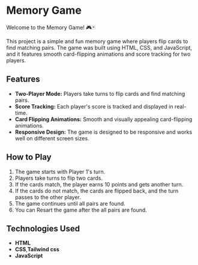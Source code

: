 # Memory Game

Welcome to the Memory Game! 🎮🃏

This project is a simple and fun memory game where players flip cards to find matching pairs. The game was built using HTML, CSS, and JavaScript, and it features smooth card-flipping animations and score tracking for two players.

## Features

- **Two-Player Mode:** Players take turns to flip cards and find matching pairs.
- **Score Tracking:** Each player's score is tracked and displayed in real-time.
- **Card Flipping Animations:** Smooth and visually appealing card-flipping animations.
- **Responsive Design:** The game is designed to be responsive and works well on different screen sizes.

## How to Play

1. The game starts with Player 1's turn.
2. Players take turns to flip two cards.
3. If the cards match, the player earns 10 points and gets another turn.
4. If the cards do not match, the cards are flipped back, and the turn passes to the other player.
5. The game continues until all pairs are found.
6. You can Resart the game after the all pairs are found.

## Technologies Used

- **HTML**
- **CSS**,**Tailwind css**
- **JavaScript**
